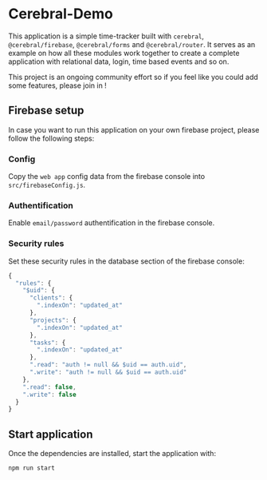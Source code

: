 # Cerebral-Demo

This application is a simple time-tracker built with `cerebral`, `@cerebral/firebase`, `@cerebral/forms` and `@cerebral/router`. It serves as an example on how all these modules work together to create a complete application with relational data, login, time based events and so on.

This project is an ongoing community effort so if you feel like you could add some features, please join in !


## Firebase setup

In case you want to run this application on your own firebase project, please follow the following steps:

### Config

Copy the `web app` config data from the firebase console into `src/firebaseConfig.js`.

### Authentification

Enable `email/password` authentification in the firebase console.

### Security rules

Set these security rules in the database section of the firebase console:

```js
{
  "rules": {
    "$uid": {
      "clients": {
        ".indexOn": "updated_at"
      },
      "projects": {
        ".indexOn": "updated_at"
      },
      "tasks": {
        ".indexOn": "updated_at"
      },  
      ".read": "auth != null && $uid == auth.uid",
      ".write": "auth != null && $uid == auth.uid"
    },
    ".read": false,
    ".write": false
  }
}
```

## Start application

Once the dependencies are installed, start the application with:

```
npm run start
```
